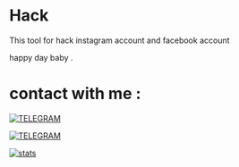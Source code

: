 # Hack

This tool for hack instagram account and facebook account 


happy day baby .



# contact with me :

[![TELEGRAM](https://img.shields.io/badge/channel-telegram-yellow)](https://t.me/Professional_school)

[![TELEGRAM](https://img.shields.io/badge/channel-telegram-yellow)](https://t.me/Professional_school)

[![stats](https://img.shields.io/badge/account%20-%20telegram-yellowred)](https://t.me/iiwiw)

